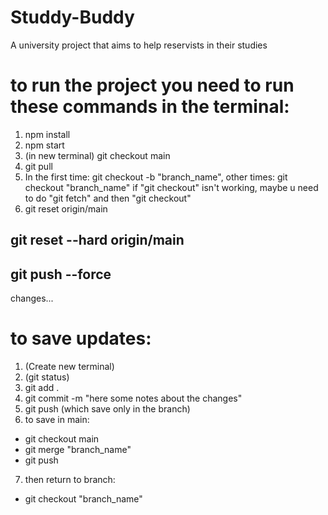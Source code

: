 # Studdy-Buddy
A university project that aims to help reservists in their studies

# to run the project you need to run these commands in the terminal:

1. npm install
2. npm start
3. (in new terminal) git checkout main
4. git pull
5. In the first time: git checkout -b "branch_name", other times: git checkout "branch_name"
if "git checkout" isn't working, maybe u need to do "git fetch" and then "git checkout"
6. git reset origin/main


## git reset --hard origin/main
## git push --force



changes...

# to save updates:

1. (Create new terminal)
2. (git status)
3. git add .
4. git commit -m "here some notes about the changes"
5. git push (which save only in the branch)
6. to save in main: 
  - git checkout main
  - git merge "branch_name"
  - git push
7. then return to branch:
  - git checkout "branch_name"
